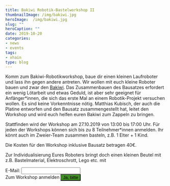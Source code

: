 ```yaml
---
title: Bakiwi Robotik-Bastelworkshop II 
thumbnailImage: /img/bakiwi.jpg
heroImage:  /img/bakiwi.jpg
slug: ""
heroCaption: ""
date: 2019-10-20
categories:
- news
- events
tags:
- xhain
type: blog
---
```


Komm zum Bakiwi-Robotikworkshop, baue dir einen kleinen Laufroboter und lass ihn gegen andere antreten. Wir wollen mit euch kleine Roboter bauen und zwar den [Bakiwi](https://github.com/ku3i/Bakiwi). Das Zusammenbauen des Bausatzes erfordert ein wenig Lötarbeit und etwas Geduld, ist aber sehr geeignet für Anfänger*innen, die sich das erste Mal an einem Robotik-Projekt versuchen wollen. Es sind keine Vorkenntnisse nötig. Matthias Kubisch, der auch die Platine entworfen und den Bausatz zusammengestellt hat, leitet den Workshop und wird euch helfen euren Bakiwi zum Zappeln zu bringen.

Stattfinden wird der Workshop am 27.10.2019 von 13:00 bis 17:00 Uhr. 
Für jeden der Workshops können sich bis zu 8 Teilnehmer*innen anmelden. Ihr könnt auch im Zweier-Team zusammen basteln, z.B. 1 Elter + 1 Kind.

Die Kosten für den Workshop inklusive Bausatz betragen 40€.

Zur Individualisierung Eures Roboters bringt doch einen kleinen Beutel mit z.B. Bastelmaterial, Elektroschrott, Lego etc. mit

<form action="https://formspree.io/xhain_hack_makespace@posteo.de"
      method="POST">
    <label for="email">E-Mail:
    	<input type="email" name="_replyto" title="E-Mail" required>
    </label><br>
    <label>Zum Workshop anmelden
    	<input type="submit" value="Ja, bitte" style="background:#408e27">
	</label><br>
</form>
